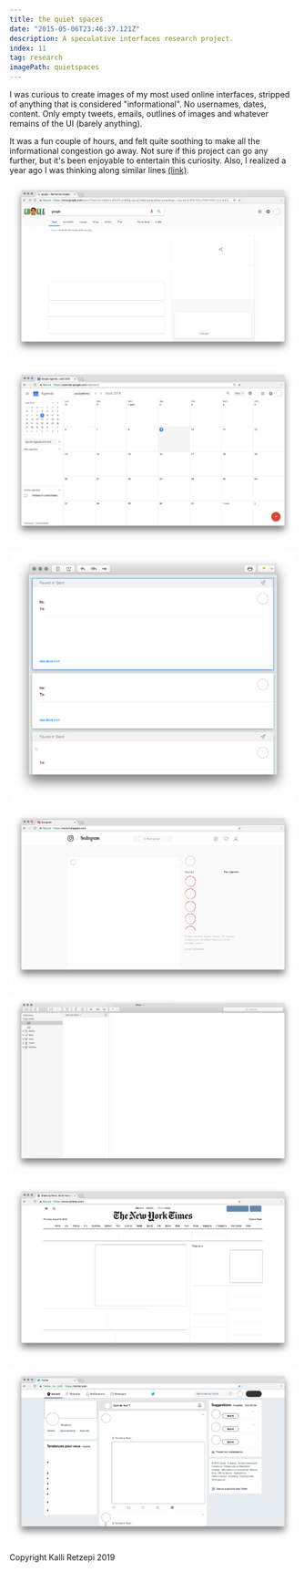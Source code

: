 ```yaml
---
title: the quiet spaces
date: "2015-05-06T23:46:37.121Z"
description: A speculative interfaces research project.
index: 11
tag: research
imagePath: quietspaces
---
```



I was curious to create images of my most used online interfaces, stripped of anything that is considered "informational". No usernames, dates, content. Only empty tweets, emails, outlines of images and whatever remains of the UI (barely anything).

It was a fun couple of hours, and felt quite soothing to make all the informational congestion go away. Not sure if this project can go any further, but it's been enjoyable to entertain this curiosity. Also, I realized a year ago I was thinking along similar lines [(link)](https://kalli-retzepi.com/clickhere/).

![google search](google.png)

![google calendar](calendar.png)

![emails](emails.png)

![instagram](instagram.png)

![mail](mail.png)

![nytimes](nytimes.png)

![twitter](twitter.png)

<span class="caption">Copyright Kalli Retzepi 2019</span>
